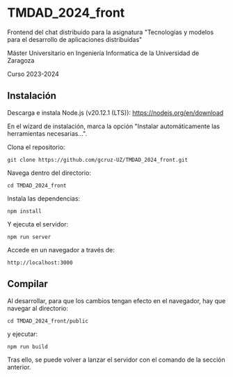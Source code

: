 # TMDAD_2024_front
Frontend del chat distribuido para la asignatura "Tecnologías y modelos para el desarrollo de aplicaciones distribuidas"

Máster Universitario en Ingeniería Informatica de la Universidad de Zaragoza

Curso 2023-2024

## Instalación

Descarga e instala Node.js (v20.12.1 (LTS)): https://nodejs.org/en/download

En el wizard de instalación, marca la opción "Instalar automáticamente las herramientas necesarias...".


Clona el repositorio:

```
git clone https://github.com/gcruz-UZ/TMDAD_2024_front.git
```

Navega dentro del directorio:

```
cd TMDAD_2024_front
```

Instala las dependencias:

```
npm install
```

Y ejecuta el servidor:

```
npm run server
```

Accede en un navegador a través de:

```
http://localhost:3000
```

## Compilar

Al desarrollar, para que los cambios tengan efecto en el navegador, hay que navegar al directorio:

```
cd TMDAD_2024_front/public
```

y ejecutar:

```
npm run build
```

Tras ello, se puede volver a lanzar el servidor con el comando de la sección anterior.



